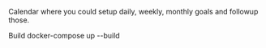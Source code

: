Calendar where you could setup daily, weekly, monthly goals and followup those.

Build
docker-compose up --build
